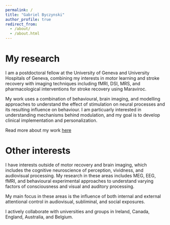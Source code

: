 ```yaml
---
permalink: /
title: "Gabriel Byczynski"
author_profile: true
redirect_from: 
  - /about/
  - /about.html
---
```


My research
======

I am a postdoctoral fellow at the University of Geneva and University Hospitals of Geneva, combining my interests in motor learning and stroke recovery with imaging techniques including fMRI, DSI, MRS, and pharmacological interventions for stroke recovery using Maraviroc. 

My work uses a combination of behavioural, brain imaging, and modelling approaches to understand the effect of stimulation on neural processes and its resulting influence on behaviour. I am particuarly interested in understanding mechanisms behind modulation, and my goal is to develop clinical implementation and personalization. 

Read more about my work [here](https://data.snf.ch/grants/grant/215285)


Other interests
======
I have interests outside of motor recovery and brain imaging, which includes the cognitive neuroscience of perception, vividness, and audiovisual processing. My research in these areas includes MEG, EEG, fMRI, and behavioural experimental approaches to understand varying factors of consciousness and visual and auditory processing. 

My main focus in these areas is the influence of both internal and external attentional control in audiovisual, subliminal, and social exposures. 

I actively collaborate with universities and groups in Ireland, Canada, England, Australia, and Belgium. 
